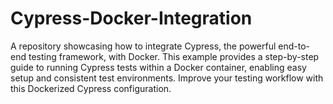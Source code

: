 # Cypress-Docker-Integration
A repository showcasing how to integrate Cypress, the powerful end-to-end testing framework, with Docker. This example provides a step-by-step guide to running Cypress tests within a Docker container, enabling easy setup and consistent test environments. Improve your testing workflow with this Dockerized Cypress configuration.

